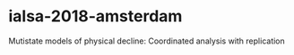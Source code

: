 # ialsa-2018-amsterdam
Mutistate models of physical decline: Coordinated analysis with replication 
